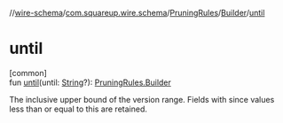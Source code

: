 //[wire-schema](../../../../index.md)/[com.squareup.wire.schema](../../index.md)/[PruningRules](../index.md)/[Builder](index.md)/[until](until.md)

# until

[common]\
fun [until](until.md)(until: [String](https://kotlinlang.org/api/latest/jvm/stdlib/kotlin/-string/index.html)?): [PruningRules.Builder](index.md)

The inclusive upper bound of the version range. Fields with since values less than or equal to this are retained.
